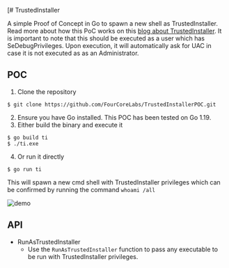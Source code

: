[# TrustedInstaller

A simple Proof of Concept in Go to spawn a new shell as TrustedInstaller. Read more about how this PoC works on this [blog about TrustedInstaller](https://fourcore.io/blogs/no-more-access-denied-i-am-trustedinstaller). It is important to note that this should be executed as a user which has SeDebugPrivileges. Upon execution, it will automatically ask for UAC in case it is not executed as as an Administrator.

## POC

1. Clone the repository

```
$ git clone https://github.com/FourCoreLabs/TrustedInstallerPOC.git
```

2. Ensure you have Go installed. This POC has been tested on Go 1.19.
3. Either build the binary and execute it

```
$ go build ti
$ ./ti.exe
```

4. Or run it directly

```
$ go run ti
```


This will spawn a new cmd shell with TrustedInstaller privileges which can be confirmed by running the command `whoami /all`

![demo](https://user-images.githubusercontent.com/26490648/219342533-79d0cf34-0bf2-4f63-b805-34fca5aff012.gif)

## API

- RunAsTrustedInstaller
  - Use the `RunAsTrustedInstaller` function to pass any executable to be run with TrustedInstaller privileges.
